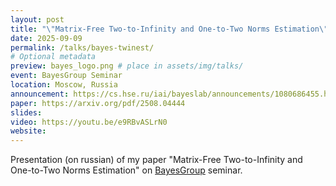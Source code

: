 ```yaml
---
layout: post
title: "\"Matrix-Free Two-to-Infinity and One-to-Two Norms Estimation\" paper presentation"
date: 2025-09-09
permalink: /talks/bayes-twinest/
# Optional metadata
preview: bayes_logo.png # place in assets/img/talks/
event: BayesGroup Seminar
location: Moscow, Russia
announcement: https://cs.hse.ru/iai/bayeslab/announcements/1080686455.html
paper: https://arxiv.org/pdf/2508.04444
slides:
video: https://youtu.be/e9RBvASLrN0
website:
---
```


Presentation (on russian) of my paper "Matrix-Free Two-to-Infinity and One-to-Two Norms Estimation" on [BayesGroup](https://bayesgroup.org) seminar.
